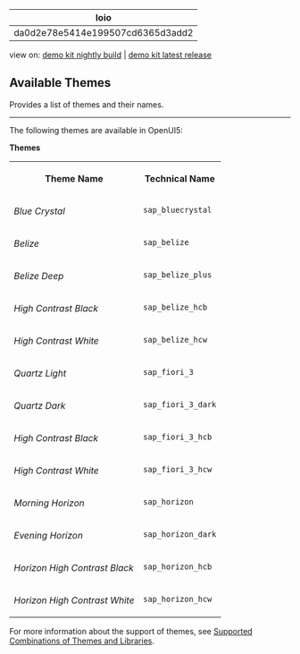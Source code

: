 <!-- loioda0d2e78e5414e199507cd6365d3add2 -->

| loio |
| -----|
| da0d2e78e5414e199507cd6365d3add2 |

<div id="loio">

view on: [demo kit nightly build](https://sdk.openui5.org/nightly/#/topic/da0d2e78e5414e199507cd6365d3add2) | [demo kit latest release](https://sdk.openui5.org/topic/da0d2e78e5414e199507cd6365d3add2)</div>

## Available Themes

Provides a list of themes and their names.

***

The following themes are available in OpenUI5:

**Themes**


<table>
<tr>
<th valign="top">

Theme Name



</th>
<th valign="top">

Technical Name



</th>
</tr>
<tr>
<td valign="top">

 *Blue Crystal* 



</td>
<td valign="top">

 `sap_bluecrystal` 



</td>
</tr>
<tr>
<td valign="top">

 *Belize* 



</td>
<td valign="top">

 `sap_belize` 



</td>
</tr>
<tr>
<td valign="top">

 *Belize Deep* 



</td>
<td valign="top">

 `sap_belize_plus` 



</td>
</tr>
<tr>
<td valign="top">

 *High Contrast Black* 



</td>
<td valign="top">

 `sap_belize_hcb` 



</td>
</tr>
<tr>
<td valign="top">

 *High Contrast White* 



</td>
<td valign="top">

 `sap_belize_hcw` 



</td>
</tr>
<tr>
<td valign="top">

 *Quartz Light* 



</td>
<td valign="top">

 `sap_fiori_3` 



</td>
</tr>
<tr>
<td valign="top">

 *Quartz Dark* 



</td>
<td valign="top">

 `sap_fiori_3_dark` 



</td>
</tr>
<tr>
<td valign="top">

 *High Contrast Black* 



</td>
<td valign="top">

 `sap_fiori_3_hcb` 



</td>
</tr>
<tr>
<td valign="top">

 *High Contrast White* 



</td>
<td valign="top">

 `sap_fiori_3_hcw` 



</td>
</tr>
<tr>
<td valign="top">

 *Morning Horizon* 



</td>
<td valign="top">

 `sap_horizon` 



</td>
</tr>
<tr>
<td valign="top">

 *Evening Horizon* 



</td>
<td valign="top">

 `sap_horizon_dark` 



</td>
</tr>
<tr>
<td valign="top">

 *Horizon High Contrast Black* 



</td>
<td valign="top">

 `sap_horizon_hcb` 



</td>
</tr>
<tr>
<td valign="top">

 *Horizon High Contrast White* 



</td>
<td valign="top">

 `sap_horizon_hcw` 



</td>
</tr>
</table>

For more information about the support of themes, see [Supported Combinations of Themes and Libraries](Supported_Combinations_of_Themes_and_Libraries_38ff8c2.md).


